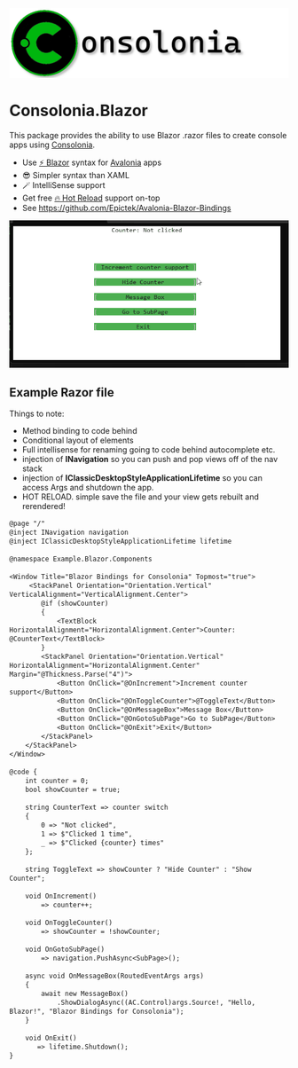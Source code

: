 ![](https://raw.githubusercontent.com/jinek/consolonia/main/assets/images/Logo.png)

# Consolonia.Blazor
This package provides the ability to use Blazor .razor files to create console apps using [Consolonia](https://github.com/jinek/consolonia).
* Use [⚡ Blazor](https://dotnet.microsoft.com/en-us/apps/aspnet/web-apps/blazor) syntax for [Avalonia](https://avaloniaui.net/) apps
* 😎 Simpler syntax than XAML
* 🪄 IntelliSense support
* Get free [🔥 Hot Reload](https://devblogs.microsoft.com/dotnet/introducing-net-hot-reload/) support on-top
* See https://github.com/Epictek/Avalonia-Blazor-Bindings

![blazor](https://raw.githubusercontent.com/jinek/consolonia/main/assets/images/Blazor.gif)

## Example Razor file
Things to note:
* Method binding to code behind
* Conditional layout of elements
* Full intellisense for renaming going to code behind autocomplete etc.
* injection of **INavigation** so you can push and pop views off of the nav stack
* injection of **IClassicDesktopStyleApplicationLifetime** so you can access Args and shutdown the app.
* HOT RELOAD. simple save the file and your view gets rebuilt and rerendered!
 

```razor
@page "/"
@inject INavigation navigation
@inject IClassicDesktopStyleApplicationLifetime lifetime

@namespace Example.Blazor.Components

<Window Title="Blazor Bindings for Consolonia" Topmost="true">
     <StackPanel Orientation="Orientation.Vertical" VerticalAlignment="VerticalAlignment.Center">
        @if (showCounter)
        {
            <TextBlock HorizontalAlignment="HorizontalAlignment.Center">Counter: @CounterText</TextBlock>
        }
        <StackPanel Orientation="Orientation.Vertical" HorizontalAlignment="HorizontalAlignment.Center" Margin="@Thickness.Parse("4")">
            <Button OnClick="@OnIncrement">Increment counter support</Button>
            <Button OnClick="@OnToggleCounter">@ToggleText</Button>
            <Button OnClick="@OnMessageBox">Message Box</Button>
            <Button OnClick="@OnGotoSubPage">Go to SubPage</Button>
            <Button OnClick="@OnExit">Exit</Button>
        </StackPanel>
    </StackPanel> 
</Window>

@code {
    int counter = 0;
    bool showCounter = true;

    string CounterText => counter switch
    {
        0 => "Not clicked",
        1 => $"Clicked 1 time",
        _ => $"Clicked {counter} times"
    };

    string ToggleText => showCounter ? "Hide Counter" : "Show Counter";

    void OnIncrement()
        => counter++;

    void OnToggleCounter()
        => showCounter = !showCounter;

    void OnGotoSubPage()
        => navigation.PushAsync<SubPage>();

    async void OnMessageBox(RoutedEventArgs args)
    {
        await new MessageBox()
            .ShowDialogAsync((AC.Control)args.Source!, "Hello, Blazor!", "Blazor Bindings for Consolonia");
    }

    void OnExit()
       => lifetime.Shutdown();
}
```
